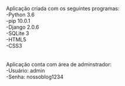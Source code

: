 Aplicação criada com os seguintes programas:<br/>
  -Python 3.6<br/>
  -pip 10.0.1<br/>
  -Django 2.0.6<br/>
  -SQLite 3<br/>
  -HTML5<br/>
  -CSS3<br/>
<br/>
<br/>
Aplicação conta com área de adminstrador:<br/>
  -Usuário: admin<br/>
  -Senha: nossoblog1234<br/>
